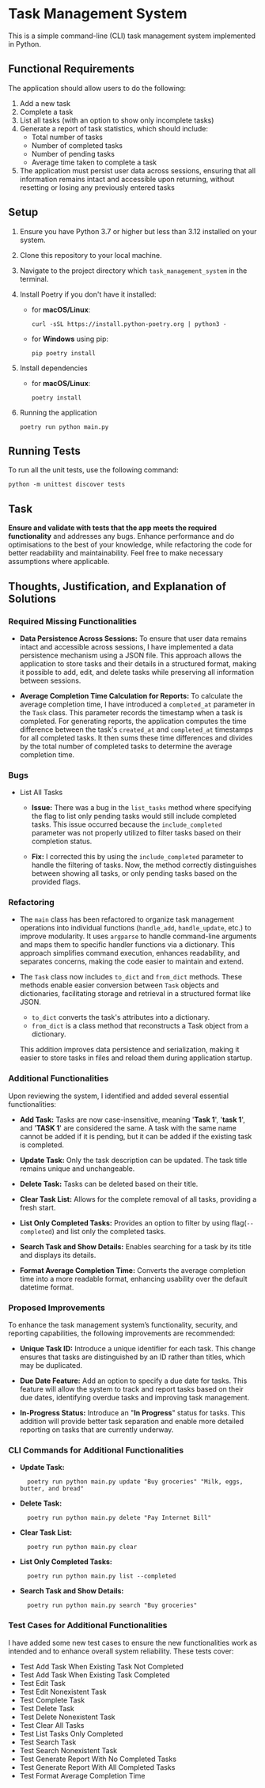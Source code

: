 # Task Management System

This is a simple command-line (CLI) task management system implemented in Python.

## Functional Requirements

The application should allow users to do the following:

1. Add a new task
2. Complete a task
3. List all tasks (with an option to show only incomplete tasks)
4. Generate a report of task statistics, which should include:
   - Total number of tasks
   - Number of completed tasks
   - Number of pending tasks
   - Average time taken to complete a task
5. The application must persist user data across sessions, ensuring that all information remains intact and accessible upon returning, without resetting or losing any previously entered tasks

## Setup

1. Ensure you have Python 3.7 or higher but less than 3.12 installed on your system.
2. Clone this repository to your local machine.
3. Navigate to the project directory which `task_management_system` in the terminal.
4. Install Poetry if you don't have it installed:

   - for **macOS/Linux**:
       ```
       curl -sSL https://install.python-poetry.org | python3 -
       ```
   - for **Windows** using pip:
   
       ```
       pip poetry install
       ```
5. Install dependencies
   - for **macOS/Linux**:
       ```
       poetry install
       ```
6.  Running the application
    ```
    poetry run python main.py
    ```

## Running Tests

To run all the unit tests, use the following command:

```
python -m unittest discover tests
```

## Task

**Ensure and validate with tests that the app meets the required functionality** and addresses any bugs. Enhance performance and do optimisations to the best of your knowledge, while refactoring the code for better readability and maintainability. Feel free to make necessary assumptions where applicable.


## Thoughts, Justification, and Explanation of Solutions
### Required Missing Functionalities
 - **Data Persistence Across Sessions:** To ensure that user data remains intact and accessible across sessions, I have implemented a data persistence mechanism using a JSON file. This approach allows the application to store tasks and their details in a structured format, making it possible to add, edit, and delete tasks while preserving all information between sessions.


 - **Average Completion Time Calculation for Reports:** To calculate the average completion time, I have introduced a `completed_at` parameter in the `Task` class. This parameter records the timestamp when a task is completed. For generating reports, the application computes the time difference between the task's `created_at` and `completed_at` timestamps for all completed tasks. It then sums these time differences and divides by the total number of completed tasks to determine the average completion time.

### Bugs
 - List All Tasks
   - **Issue:** There was a bug in the `list_tasks` method where specifying the flag to list only pending tasks would still include completed tasks. This issue occurred because the `include_completed` parameter was not properly utilized to filter tasks based on their completion status.

   - **Fix:** I corrected this by using the `include_completed` parameter to handle the filtering of tasks. Now, the method correctly distinguishes between showing all tasks, or only pending tasks based on the provided flags.

### Refactoring
- The `main` class has been refactored to organize task management operations into individual functions (`handle_add`, `handle_update`, etc.) to improve modularity. It uses `argparse` to handle command-line arguments and maps them to specific handler functions via a dictionary. This approach simplifies command execution, enhances readability, and separates concerns, making the code easier to maintain and extend.

-  The `Task` class now includes `to_dict` and `from_dict` methods. These methods enable easier conversion between `Task` objects and dictionaries, facilitating storage and retrieval in a structured format like JSON.
    - `to_dict` converts the task's attributes into a dictionary.
    - `from_dict` is a class method that reconstructs a Task object from a dictionary. 

   This addition improves data persistence and serialization, making it easier to store tasks in files and reload them during application startup.

### Additional Functionalities
Upon reviewing the system, I identified and added several essential functionalities:
    
- **Add Task:** Tasks are now case-insensitive, meaning '**Task 1**', '**task 1**', and '**TASK 1**' are considered the same. A task with the same name cannot be added if it is pending, but it can be added if the existing task is completed.

- **Update Task:** Only the task description can be updated. The task title remains unique and unchangeable.

- **Delete Task:** Tasks can be deleted based on their title.

- **Clear Task List:** Allows for the complete removal of all tasks, providing a fresh start.

- **List Only Completed Tasks:** Provides an option to filter by using flag(`--completed`) and list only the completed tasks.

- **Search Task and Show Details:** Enables searching for a task by its title and displays its details.

 - **Format Average Completion Time:** Converts the average completion time into a more readable format, enhancing usability over the default datetime format.


### Proposed Improvements

To enhance the task management system’s functionality, security, and reporting capabilities, the following improvements are recommended:

 - **Unique Task ID:** Introduce a unique identifier for each task. This change ensures that tasks are distinguished by an ID rather than titles, which may be duplicated.

  - **Due Date Feature:** Add an option to specify a due date for tasks. This feature will allow the system to track and report tasks based on their due dates, identifying overdue tasks and improving task management.

  - **In-Progress Status:** Introduce an "**In Progress**" status for tasks. This addition will provide better task separation and enable more detailed reporting on tasks that are currently underway.


### CLI Commands for Additional Functionalities
- **Update Task:**

        poetry run python main.py update "Buy groceries" "Milk, eggs, butter, and bread"

- **Delete Task:**

        poetry run python main.py delete "Pay Internet Bill"

- **Clear Task List:**

        poetry run python main.py clear

- **List Only Completed Tasks:**

        poetry run python main.py list --completed

- **Search Task and Show Details:**

        poetry run python main.py search "Buy groceries"

### Test Cases for Additional Functionalities
I have added some new test cases to ensure the new functionalities work as intended and to enhance overall system reliability. These tests cover:
- Test Add Task When Existing Task Not Completed
- Test Add Task When Existing Task Completed
- Test Edit Task
- Test Edit Nonexistent Task
- Test Complete Task
- Test Delete Task
- Test Delete Nonexistent Task
- Test Clear All Tasks
- Test List Tasks Only Completed
- Test Search Task
- Test Search Nonexistent Task
- Test Generate Report With No Completed Tasks
- Test Generate Report With All Completed Tasks
- Test Format Average Completion Time